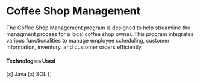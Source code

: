 # Coffee Shop Management
The Coffee Shop Management program is designed to help streamline the managment process for a local coffee shop owner. This program integrates various functionalities to manage employee scheduling, customer information, inventory, and customer orders efficiently.

#### Technologies Used
[x] Java
[x] SQL
[]
